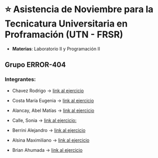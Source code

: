 # :star: Asistencia de Noviembre para la Tecnicatura Universitaria en Proframación (UTN - FRSR)

- **Materias**: Laboratorio II y Programación II

## Grupo ERROR-404

### Integrantes:

- Chavez Rodrigo -> [link al ejercicio](https://github.com/CodeSystem2022/Asistencia_Noviembre_Error_404/blob/main/Asistencia%20Noviembre)

- Costa María Eugenia -> [link al ejercicio](https://github.com/CodeSystem2022/Asistencia_Noviembre_Error_404/blob/main/asistencia-noviembre-costa.py)

- Alancay, Abel Matías -> [link al ejercicio](https://github.com/CodeSystem2022/Asistencia_Noviembre_Error_404/blob/main/Ejercicio_3.java)

- Calle, Sonia -> [link al ejercicio: ](https://github.com/CodeSystem2022/Asistencia_Noviembre_Error_404/blob/main/Ejercicio1.java)

- Berrini Alejandro -> [link al ejercicio](https://github.com/CodeSystem2022/Asistencia_Noviembre_Error_404/blob/main/Berrini_Ejercicios_Arreglos_3.java)

- Alsina Maximiliano -> [link al ejercicio](https://github.com/CodeSystem2022/Asistencia_Noviembre_Error_404/blob/main/Matriz_Ejercicio_3.java)

- Brian Ahumada -> [link al ejercicio ](https://github.com/CodeSystem2022/Asistencia_Noviembre_Error_404/blob/main/Asistencia.py)




